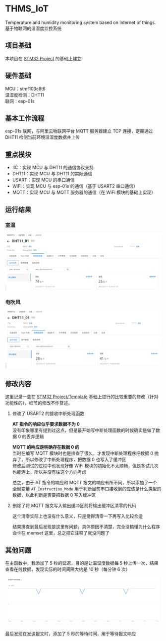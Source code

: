 # THMS_IoT
Temperature and humidity monitoring system based on Internet of things. 基于物联网的温湿度监控系统



## 项目基础

本项目在 [STM32 Project](https://github.com/Deng-Jiajun/STM32-Project) 的基础上建立

## 硬件基础

MCU：stmf103c8t6  
温湿度检测：DHT11  
联网：esp-01s

## 基本工作流程

esp-01s 联网，与阿里云物联网平台 MQTT 服务器建立 TCP 连接，定期通过 DHT11 检测当前环境温湿度数据并上传

## 重点模块

- IIC：实现 MCU 与 DHT11 的通信协议支持
- DHT11：实现 MCU 与 DHT11 的实际通信
- USART：实现 MCU 的串口通信
- WiFi：实现 MCU 与 esp-01s 的通信（基于 USART2 串口通信）
- MQTT：实现 MCU 与 MQTT 服务器的通信（在 WiFi 模块的基础上实现）

## 运行结果

### 室温

![image-20220511164041403](img/image-20220511164041403.png)

### 电吹风

![image-20220511164628963](img/image-20220511164628963.png)

## 修改内容

这里记录一些在 [STM32 Project/Template](https://github.com/Deng-Jiajun/STM32-Project/tree/main/Template) 基础上进行的比较重要的修改（针对功能性的），细节的修改不作赘述。
1. 修改了 USART2 的接收中断处理函数  
    
    **AT 指令的响应似乎要求数据不为 0**  
    没有印象哪里有提到过这点，但是最开始写中断处理函数的时候确实是做了数据 0 的丢弃逻辑  
    
    **MQTT 的响应是明确存在数据 0 的**  
    当时在编写 MQTT 模块时也是排查了很久，才发现中断处理程序把数据 0 抛弃了，所以修改了中断处理程序，把数据 0 也写入了缓冲区  
    修改后测试的过程中也发现好像 WiFi 模块的初始化不太顺畅，但是多试几次也能连上，所以并没有往这个方向考虑
    
    总之，由于 AT 指令的响应和 MQTT 报文的响应有所不同，所以添加了一个全局变量 `AT_Instruction_Mode` 用于判断目前串口接收到的应该是什么类型的数据，以此判断是否要把数据 0 写入缓冲区
    
2. 删除了将 MQTT 报文写入输出缓冲区前将输出缓冲区清零的代码
    
    这个清零实际上也没有什么意义，只是觉得清零一下再写入比较合适
    
    结果排查到最后发现是这里有问题，具体原因不清楚，完全没搞懂为什么程序会卡在 memset 这里，总之把它注释了就没问题了

## 其他问题

在主函数中，我添加了 5 秒的延迟，目的是让温湿度数据每 5 秒上传一次，结果查看在线数据，发现实际的时间间隔大约是 10 秒（每分钟 6 次）

![image-20220511171726179](img/image-20220511171726179.png)

最后发现在发送报文时，添加了 5 秒的等待时间，用于等待报文响应
